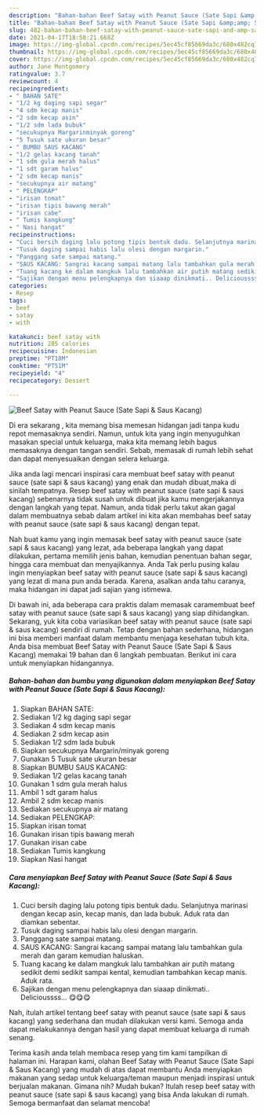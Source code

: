 ```yaml
---
description: "Bahan-bahan Beef Satay with Peanut Sauce (Sate Sapi &amp;amp; Saus Kacang) yang lezat Untuk Jualan"
title: "Bahan-bahan Beef Satay with Peanut Sauce (Sate Sapi &amp;amp; Saus Kacang) yang lezat Untuk Jualan"
slug: 482-bahan-bahan-beef-satay-with-peanut-sauce-sate-sapi-and-amp-saus-kacang-yang-lezat-untuk-jualan
date: 2021-04-17T18:50:21.668Z
image: https://img-global.cpcdn.com/recipes/5ec45cf85669da3c/680x482cq70/beef-satay-with-peanut-sauce-sate-sapi-saus-kacang-foto-resep-utama.jpg
thumbnail: https://img-global.cpcdn.com/recipes/5ec45cf85669da3c/680x482cq70/beef-satay-with-peanut-sauce-sate-sapi-saus-kacang-foto-resep-utama.jpg
cover: https://img-global.cpcdn.com/recipes/5ec45cf85669da3c/680x482cq70/beef-satay-with-peanut-sauce-sate-sapi-saus-kacang-foto-resep-utama.jpg
author: Jane Montgomery
ratingvalue: 3.7
reviewcount: 4
recipeingredient:
- " BAHAN SATE"
- "1/2 kg daging sapi segar"
- "4 sdm kecap manis"
- "2 sdm kecap asin"
- "1/2 sdm lada bubuk"
- "secukupnya Margarinminyak goreng"
- "5 Tusuk sate ukuran besar"
- " BUMBU SAUS KACANG"
- "1/2 gelas kacang tanah"
- "1 sdm gula merah halus"
- "1 sdt garam halus"
- "2 sdm kecap manis"
- "secukupnya air matang"
- " PELENGKAP"
- "irisan tomat"
- "irisan tipis bawang merah"
- "irisan cabe"
- " Tumis kangkung"
- " Nasi hangat"
recipeinstructions:
- "Cuci bersih daging lalu potong tipis bentuk dadu. Selanjutnya marinasi dengan kecap asin, kecap manis, dan lada bubuk. Aduk rata dan diamkan sebentar."
- "Tusuk daging sampai habis lalu olesi dengan margarin."
- "Panggang sate sampai matang."
- "SAUS KACANG: Sangrai kacang sampai matang lalu tambahkan gula merah dan garam kemudian haluskan."
- "Tuang kacang ke dalam mangkuk lalu tambahkan air putih matang sedikit demi sedikit sampai kental, kemudian tambahkan kecap manis. Aduk rata."
- "Sajikan dengan menu pelengkapnya dan siaaap dinikmati.. Delicioussss... 😋😋😋"
categories:
- Resep
tags:
- beef
- satay
- with

katakunci: beef satay with 
nutrition: 285 calories
recipecuisine: Indonesian
preptime: "PT18M"
cooktime: "PT51M"
recipeyield: "4"
recipecategory: Dessert

---
```



![Beef Satay with Peanut Sauce (Sate Sapi &amp; Saus Kacang)](https://img-global.cpcdn.com/recipes/5ec45cf85669da3c/680x482cq70/beef-satay-with-peanut-sauce-sate-sapi-saus-kacang-foto-resep-utama.jpg)

Di era  sekarang , kita memang bisa memesan hidangan jadi tanpa kudu repot memasaknya sendiri. Namun, untuk kita yang ingin menyuguhkan masakan special untuk keluarga, maka kita memang lebih bagus memasaknya dengan tangan sendiri. Sebab, memasak di rumah lebih sehat dan dapat menyesuaikan dengan selera keluarga.

Jika anda lagi mencari inspirasi cara membuat beef satay with peanut sauce (sate sapi &amp; saus kacang) yang enak dan mudah dibuat,maka di sinilah tempatnya. Resep beef satay with peanut sauce (sate sapi &amp; saus kacang)  sebenarnya tidak susah untuk dibuat jika kamu mengerjakannya dengan langkah yang tepat. Namun, anda tidak perlu takut akan gagal dalam membuatnya 
sebab dalam artikel ini kita akan membahas beef satay with peanut sauce (sate sapi &amp; saus kacang) dengan tepat.  



Nah buat kamu yang ingin memasak beef satay with peanut sauce (sate sapi &amp; saus kacang) yang lezat, ada beberapa langkah yang dapat dilakukan, pertama memilih jenis bahan, kemudian penentuan bahan segar, hingga cara membuat dan menyajikannya. Anda Tak perlu pusing kalau ingin menyiapkan beef satay with peanut sauce (sate sapi &amp; saus kacang) yang lezat di mana pun anda berada. Karena, asalkan anda  tahu caranya, maka hidangan ini dapat jadi sajian yang istimewa.

Di bawah ini, ada beberapa cara praktis  dalam memasak caramembuat beef satay with peanut sauce (sate sapi &amp; saus kacang) yang siap dihidangkan. Sekarang, yuk kita coba variasikan beef satay with peanut sauce (sate sapi &amp; saus kacang) sendiri di rumah. Tetap dengan bahan sederhana, hidangan ini bisa memberi manfaat dalam membantu menjaga kesehatan tubuh kita. Anda bisa membuat Beef Satay with Peanut Sauce (Sate Sapi &amp; Saus Kacang) memakai 19 bahan dan 6 langkah pembuatan. Berikut ini cara untuk menyiapkan hidangannya.

<!--inarticleads1-->

##### Bahan-bahan dan bumbu yang digunakan dalam menyiapkan Beef Satay with Peanut Sauce (Sate Sapi &amp; Saus Kacang):

1. Siapkan  BAHAN SATE:
1. Sediakan 1/2 kg daging sapi segar
1. Sediakan 4 sdm kecap manis
1. Sediakan 2 sdm kecap asin
1. Sediakan 1/2 sdm lada bubuk
1. Siapkan secukupnya Margarin/minyak goreng
1. Gunakan 5 Tusuk sate ukuran besar
1. Siapkan  BUMBU SAUS KACANG:
1. Sediakan 1/2 gelas kacang tanah
1. Gunakan 1 sdm gula merah halus
1. Ambil 1 sdt garam halus
1. Ambil 2 sdm kecap manis
1. Sediakan secukupnya air matang
1. Sediakan  PELENGKAP:
1. Siapkan irisan tomat
1. Gunakan irisan tipis bawang merah
1. Gunakan irisan cabe
1. Sediakan  Tumis kangkung
1. Siapkan  Nasi hangat




<!--inarticleads2-->

##### Cara menyiapkan Beef Satay with Peanut Sauce (Sate Sapi &amp; Saus Kacang):

1. Cuci bersih daging lalu potong tipis bentuk dadu. Selanjutnya marinasi dengan kecap asin, kecap manis, dan lada bubuk. Aduk rata dan diamkan sebentar.
1. Tusuk daging sampai habis lalu olesi dengan margarin.
1. Panggang sate sampai matang.
1. SAUS KACANG: Sangrai kacang sampai matang lalu tambahkan gula merah dan garam kemudian haluskan.
1. Tuang kacang ke dalam mangkuk lalu tambahkan air putih matang sedikit demi sedikit sampai kental, kemudian tambahkan kecap manis. Aduk rata.
1. Sajikan dengan menu pelengkapnya dan siaaap dinikmati.. Delicioussss... 😋😋😋




Nah, itulah artikel tentang  beef satay with peanut sauce (sate sapi &amp; saus kacang)  yang sederhana dan mudah dilakukan versi kami. Semoga anda dapat melakukannya dengan hasil yang dapat membuat keluarga di rumah senang. 

Terima kasih anda telah membaca resep yang tim kami tampilkan di halaman ini. Harapan kami, olahan  Beef Satay with Peanut Sauce (Sate Sapi &amp; Saus Kacang) yang mudah di atas dapat membantu Anda menyiapkan makanan yang sedap untuk keluarga/teman maupun menjadi inspirasi untuk berjualan makanan. Gimana nih? Mudah bukan? Itulah resep beef satay with peanut sauce (sate sapi &amp; saus kacang) yang bisa Anda lakukan di rumah. Semoga bermanfaat dan selamat mencoba!

